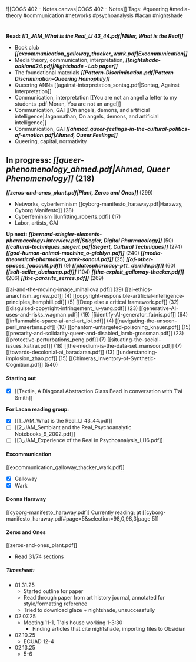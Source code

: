 ![[COGS 402 - Notes.canvas|COGS 402 - Notes]]
Tags: 
#queering
#media-theory
#communication
#networks
#psychoanalysis
#lacan
#nightshade
#
**Read:**
***[[1_JAM_What is the Real_LI 43_44.pdf|Miller, What is the Real]]***
- Book club
***[[excommunication_galloway_thacker_wark.pdf|Excommunication]]***
- Media theory, communication, interpretation, 
***[[nightshade-oakland24.pdf|Nightshade - Lab paper]]***
- The foundational materials
***[[Pattern-Discrimination.pdf|Pattern Discrimination-Queering Homophily]]***
- Queering ANNs
[[against-interpretation_sontag.pdf|Sontag, Against Interpretation]]
- Communication, interpretation
[[You are not an angel a letter to my students .pdf|Moran, You are not an angel]]
- Communication, GAI
[[On angels, demons, and artificial intelligence|Jagannathan, On angels, demons, and artificial intelligence]]
- Communication, GAI 
***[[ahmed_queer-feelings-in-the-cultural-politics-of-emotion.pdf|Ahmed, Queer Feelings]]*** 
- Queering, capital, normativity

**In progress:**
***[[queer-phenomenology_ahmed.pdf|Ahmed, Queer Phenomenology]]*** (218)
- 
***[[zeros-and-ones_plant.pdf|Plant, Zeros and Ones]]*** (299)
- Networks, cyberfeminism
[[cyborg-manifesto_haraway.pdf|Haraway, Cyborg Manifesto]] (28)
- Cyberfeminism
[[unfitting_roberts.pdf]] (17)
- Labor, artists, GAI

**Up next:** 
***[[bernard-stiegler-elements-pharmacology+interview.pdf|Stiegler, Digital Pharmacology]]*** (50)
***[[cultural-techniques_siegert.pdf|Siegert, Cultural Techniques]]***  (274)
***[[god-human-animal-machine_o-gieblyn.pdf]]***  (240)
***[[media-theoretical-pharmakon_wark-soncul.pdf]]***  (25)
***[[of-other-spaces_foucault.pdf]]*** (9)
***[[platospharmacy-pt1_ derrida.pdf]]*** (60)
***[[salt-seller_duchamp.pdf]]*** (104)
***[[the-exploit_galloway-thacker.pdf]]*** (206)
***[[the-parasite_serres.pdf]]*** (269)

[[ai-and-the-moving-image_mihailova.pdf]] (39)
[[ai-ethics-anarchism_agnew.pdf]] (4)
[[copyright-responsible-artificial-intelligence-principles_hemphill.pdf]] (5)
[[Deep else a critical framework.pdf]] (32)
[[disguised-copyright-infringement_lu-yang.pdf]] (23)
[[generative-AI-uses-and-risks_wagman.pdf]] (19)
[[identify-AI-generator_fabris.pdf]] (64)
[[inflammable-space-ai-and-art_loi.pdf]] (4)
[[navigating-the-unseen-peril_maertens.pdf]] (10)
[[phantom-untargeted-poisoning_knauer.pdf]] (15)
[[precarity-and-solidarity-queer-and-disabled_lamb-grossman.pdf]] (23)
[[protective-perturbations_peng.pdf]] (7)
[[situating-the-social-issues_katirai.pdf]] (18)
[[the-medium-is-the-data-set_mansoor.pdf]] (7)
[[towards-decolonial-ai_baradaran.pdf]] (13)
[[understanding-implosion_zhao.pdf]] (15)
[[Chimeras_Inventory-of-Synthetic-Cognition.pdf]] (540)

#### Starting out
- [x] [[Textile, A Diagonal Abstraction Glass Bead in conversation with T’ai Smith]]

**For Lacan reading group:**
- [x] [[1_JAM_What is the Real_LI 43_44.pdf]]
- [ ] [[2_JAM_Semblant and the Real_Psychoanalytic Notebooks_9_2002.pdf]]
- [ ] [[3_JAM_Experience of the Real in Psychoanalysis_LI16.pdf]]

#### Excommunication
[[excommunication_galloway_thacker_wark.pdf]] 
- [x] Galloway 
- [x] Wark
#### Donna Haraway
[[cyborg-manifesto_haraway.pdf]]
	Currently reading; at [[cyborg-manifesto_haraway.pdf#page=5&selection=98,0,98,3|page 5]]

#### Zeros and Ones
[[zeros-and-ones_plant.pdf]]
- Read 31/74 sections 


##### Timesheet:
- 01.31.25
	- Started outline for paper 
	- Read through paper from art history journal, annotated for style/formatting reference
	- Tried to download glaze + nightshade, unsuccessfully 
- 02.07.25
	- Meeting 11-1, T'ais house working 1-3:30
		- Finding articles that cite nightshade, importing files to Obsidian
- 02.10.25
	- ECUAD 12-4
- 02.13.25
	- 5-6

